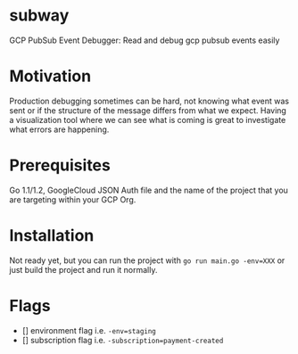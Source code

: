 # subway
GCP PubSub Event Debugger: Read and debug gcp pubsub events easily

# Motivation
Production debugging sometimes can be hard, not knowing what event was sent or
if the structure of the message differs from what we expect. Having a visualization tool where we can see what is coming
is great to investigate what errors are happening.

# Prerequisites
Go 1.1/1.2, GoogleCloud JSON Auth file and the name of the project that you are targeting within your GCP Org.

# Installation
Not ready yet, but you can run the project with `go run main.go -env=XXX` or just build the project and run it normally.

# Flags
- [] environment flag i.e. `-env=staging`
- [] subscription flag i.e. `-subscription=payment-created`
